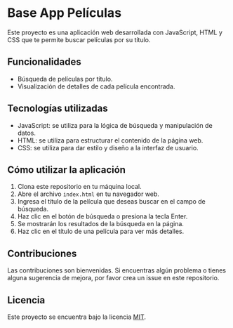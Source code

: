 # Base App Películas

Este proyecto es una aplicación web desarrollada con JavaScript, HTML y CSS que te permite buscar películas por su título.

## Funcionalidades

- Búsqueda de películas por título.
- Visualización de detalles de cada película encontrada.

## Tecnologías utilizadas

- JavaScript: se utiliza para la lógica de búsqueda y manipulación de datos.
- HTML: se utiliza para estructurar el contenido de la página web.
- CSS: se utiliza para dar estilo y diseño a la interfaz de usuario.

## Cómo utilizar la aplicación

1. Clona este repositorio en tu máquina local.
2. Abre el archivo `index.html` en tu navegador web.
3. Ingresa el título de la película que deseas buscar en el campo de búsqueda.
4. Haz clic en el botón de búsqueda o presiona la tecla Enter.
5. Se mostrarán los resultados de la búsqueda en la página.
6. Haz clic en el título de una película para ver más detalles.

## Contribuciones

Las contribuciones son bienvenidas. Si encuentras algún problema o tienes alguna sugerencia de mejora, por favor crea un issue en este repositorio.

## Licencia

Este proyecto se encuentra bajo la licencia [MIT](LICENSE).
